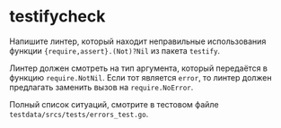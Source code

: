# testifycheck

Напишите линтер, который находит неправильные использования функции `{require,assert}.(Not)?Nil` из пакета `testify`.

Линтер должен смотреть на тип аргумента, который передаётся в функцию `require.NotNil`. Если тот является `error`,
то линтер должен предлагать заменить вызов на `require.NoError`.

Полный список ситуаций, смотрите в тестовом файле `testdata/srcs/tests/errors_test.go`.
